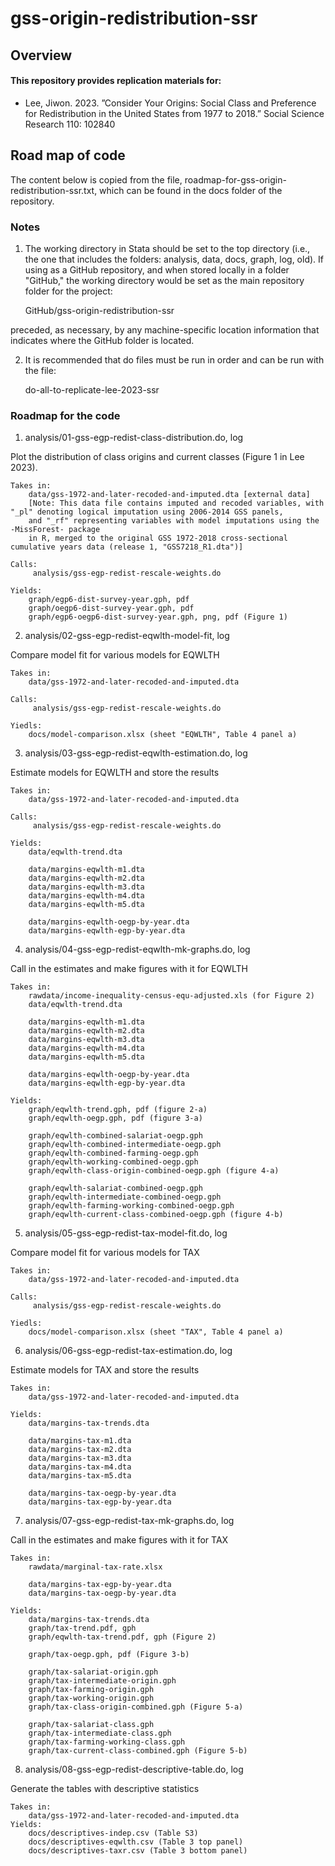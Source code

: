# gss-origin-redistribution-ssr

## Overview

#### This repository provides replication materials for:

* Lee, Jiwon. 2023. ”Consider Your Origins: Social Class and Preference for Redistribution in the United States from 1977 to 2018.” Social Science Research 110: 102840


## Road map of code 

The content below is copied from the file, roadmap-for-gss-origin-redistribution-ssr.txt, which can be found in the docs folder of the repository.

### Notes

1.  The working directory in Stata should be set to the top directory (i.e., the one that includes the folders: analysis, data, docs, graph, log, old).  If using as a GitHub repository, and when stored locally in a folder "GitHub," the working directory would be set as the main repository folder for the project:

    GitHub/gss-origin-redistribution-ssr

preceded, as necessary, by any machine-specific location information that indicates where the GitHub folder is located.

2.  It is recommended that do files must be run in order and can be run with the file:

	do-all-to-replicate-lee-2023-ssr



### Roadmap for the code

1.	analysis/01-gss-egp-redist-class-distribution.do, log

Plot the distribution of class origins and current classes (Figure 1 in Lee 2023). 


	Takes in:
		data/gss-1972-and-later-recoded-and-imputed.dta [external data]
		[Note: This data file contains imputed and recoded variables, with "_pl" denoting logical imputation using 2006-2014 GSS panels, 
		and "_rf" representing variables with model imputations using the -MissForest- package
		in R, merged to the original GSS 1972-2018 cross-sectional cumulative years data (release 1, "GSS7218_R1.dta")]

	Calls: 
		 analysis/gss-egp-redist-rescale-weights.do

	Yields: 
		graph/egp6-dist-survey-year.gph, pdf
		graph/oegp6-dist-survey-year.gph, pdf
		graph/egp6-oegp6-dist-survey-year.gph, png, pdf (Figure 1)



2.	analysis/02-gss-egp-redist-eqwlth-model-fit, log

Compare model fit for various models for EQWLTH

	Takes in:
		data/gss-1972-and-later-recoded-and-imputed.dta 

	Calls: 
		 analysis/gss-egp-redist-rescale-weights.do

	Yiedls:
		docs/model-comparison.xlsx (sheet "EQWLTH", Table 4 panel a)



3.	analysis/03-gss-egp-redist-eqwlth-estimation.do, log

Estimate models for EQWLTH and store the results

	Takes in:
		data/gss-1972-and-later-recoded-and-imputed.dta

	Calls: 
		 analysis/gss-egp-redist-rescale-weights.do

	Yields: 
		data/eqwlth-trend.dta 

		data/margins-eqwlth-m1.dta
		data/margins-eqwlth-m2.dta
		data/margins-eqwlth-m3.dta
		data/margins-eqwlth-m4.dta
		data/margins-eqwlth-m5.dta

		data/margins-eqwlth-oegp-by-year.dta
		data/margins-eqwlth-egp-by-year.dta



4.	analysis/04-gss-egp-redist-eqwlth-mk-graphs.do, log

Call in the estimates and make figures with it for EQWLTH

	Takes in:
		rawdata/income-inequality-census-equ-adjusted.xls (for Figure 2)
		data/eqwlth-trend.dta

		data/margins-eqwlth-m1.dta
		data/margins-eqwlth-m2.dta
		data/margins-eqwlth-m3.dta
		data/margins-eqwlth-m4.dta
		data/margins-eqwlth-m5.dta

		data/margins-eqwlth-oegp-by-year.dta
		data/margins-eqwlth-egp-by-year.dta

	Yields: 
		graph/eqwlth-trend.gph, pdf (figure 2-a)	
		graph/eqwlth-oegp.gph, pdf (figure 3-a)

		graph/eqwlth-combined-salariat-oegp.gph
		graph/eqwlth-combined-intermediate-oegp.gph
		graph/eqwlth-combined-farming-oegp.gph
		graph/eqwlth-working-combined-oegp.gph
		graph/eqwlth-class-origin-combined-oegp.gph (figure 4-a)

 		graph/eqwlth-salariat-combined-oegp.gph
		graph/eqwlth-intermediate-combined-oegp.gph
		graph/eqwlth-farming-working-combined-oegp.gph
		graph/eqwlth-current-class-combined-oegp.gph (figure 4-b)


5.	analysis/05-gss-egp-redist-tax-model-fit.do, log	

Compare model fit for various models for TAX

	Takes in:
		data/gss-1972-and-later-recoded-and-imputed.dta

	Calls: 
		 analysis/gss-egp-redist-rescale-weights.do

	Yiedls:
		docs/model-comparison.xlsx (sheet "TAX", Table 4 panel a)



6. 	analysis/06-gss-egp-redist-tax-estimation.do, log

Estimate models for TAX and store the results

	Takes in:
		data/gss-1972-and-later-recoded-and-imputed.dta

	Yields: 
		data/margins-tax-trends.dta

		data/margins-tax-m1.dta
		data/margins-tax-m2.dta
		data/margins-tax-m3.dta
		data/margins-tax-m4.dta
		data/margins-tax-m5.dta

		data/margins-tax-oegp-by-year.dta
		data/margins-tax-egp-by-year.dta



7.	analysis/07-gss-egp-redist-tax-mk-graphs.do, log

Call in the estimates and make figures with it for TAX

	Takes in:
		rawdata/marginal-tax-rate.xlsx

		data/margins-tax-egp-by-year.dta
		data/margins-tax-oegp-by-year.dta

	Yields: 
		data/margins-tax-trends.dta
		graph/tax-trend.pdf, gph
		graph/eqwlth-tax-trend.pdf, gph (Figure 2)

		graph/tax-oegp.gph, pdf (Figure 3-b)

		graph/tax-salariat-origin.gph
		graph/tax-intermediate-origin.gph
		graph/tax-farming-origin.gph
		graph/tax-working-origin.gph
		graph/tax-class-origin-combined.gph (Figure 5-a)

		graph/tax-salariat-class.gph
		graph/tax-intermediate-class.gph
		graph/tax-farming-working-class.gph
		graph/tax-current-class-combined.gph (Figure 5-b)
	


8.	analysis/08-gss-egp-redist-descriptive-table.do, log

Generate the tables with descriptive statistics 

	Takes in:
		data/gss-1972-and-later-recoded-and-imputed.dta
	Yields:
		docs/descriptives-indep.csv (Table S3)
		docs/descriptives-eqwlth.csv (Table 3 top panel)
		docs/descriptives-taxr.csv (Table 3 bottom panel)
